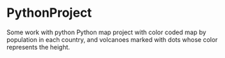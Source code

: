 # PythonProject
Some work with python
Python map project with color coded map by population in each country, and volcanoes marked with dots whose color represents the height.
